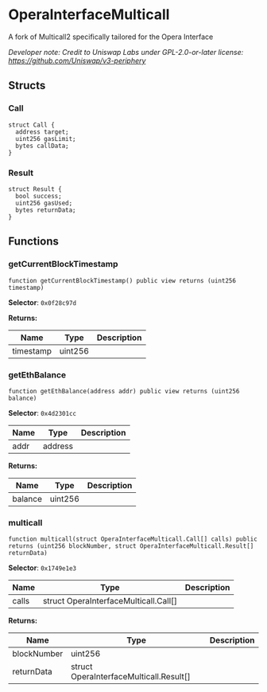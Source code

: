 

# OperaInterfaceMulticall




A fork of Multicall2 specifically tailored for the Opera Interface

*Developer note: Credit to Uniswap Labs under GPL-2.0-or-later license:
https://github.com/Uniswap/v3-periphery*


## Structs
### Call



```solidity
struct Call {
  address target;
  uint256 gasLimit;
  bytes callData;
}
```

### Result



```solidity
struct Result {
  bool success;
  uint256 gasUsed;
  bytes returnData;
}
```


## Functions
### getCurrentBlockTimestamp

```solidity
function getCurrentBlockTimestamp() public view returns (uint256 timestamp)
```
**Selector**: `0x0f28c97d`



**Returns:**

| Name | Type | Description |
| ---- | ---- | ----------- |
| timestamp | uint256 |  |

### getEthBalance

```solidity
function getEthBalance(address addr) public view returns (uint256 balance)
```
**Selector**: `0x4d2301cc`



| Name | Type | Description |
| ---- | ---- | ----------- |
| addr | address |  |

**Returns:**

| Name | Type | Description |
| ---- | ---- | ----------- |
| balance | uint256 |  |

### multicall

```solidity
function multicall(struct OperaInterfaceMulticall.Call[] calls) public returns (uint256 blockNumber, struct OperaInterfaceMulticall.Result[] returnData)
```
**Selector**: `0x1749e1e3`



| Name | Type | Description |
| ---- | ---- | ----------- |
| calls | struct OperaInterfaceMulticall.Call[] |  |

**Returns:**

| Name | Type | Description |
| ---- | ---- | ----------- |
| blockNumber | uint256 |  |
| returnData | struct OperaInterfaceMulticall.Result[] |  |

